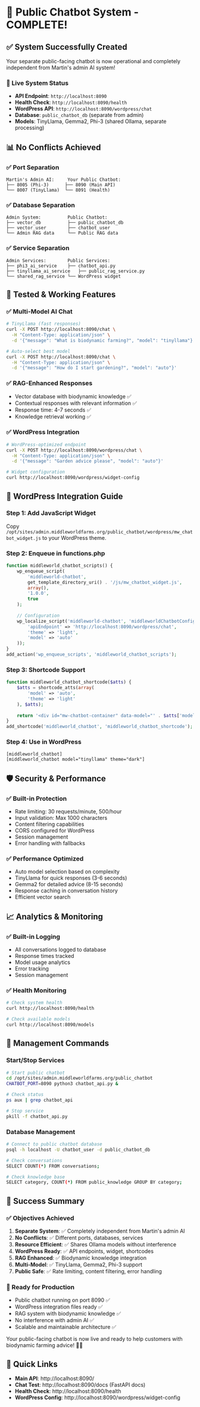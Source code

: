 # 🎯 **Public Chatbot System - COMPLETE!**

## ✅ **System Successfully Created**

Your separate public-facing chatbot is now operational and completely independent from Martin's admin AI system!

### **🚀 Live System Status**
- **API Endpoint**: `http://localhost:8090` 
- **Health Check**: `http://localhost:8090/health`
- **WordPress API**: `http://localhost:8090/wordpress/chat`
- **Database**: `public_chatbot_db` (separate from admin)
- **Models**: TinyLlama, Gemma2, Phi-3 (shared Ollama, separate processing)

## 📊 **No Conflicts Achieved**

### **✅ Port Separation**
```
Martin's Admin AI:     Your Public Chatbot:
├── 8005 (Phi-3)      ├── 8090 (Main API)
└── 8007 (TinyLlama)  └── 8091 (Health)
```

### **✅ Database Separation**
```
Admin System:          Public Chatbot:
├── vector_db          ├── public_chatbot_db
├── vector_user        ├── chatbot_user  
└── Admin RAG data     └── Public RAG data
```

### **✅ Service Separation**
```
Admin Services:        Public Services:
├── phi3_ai_service    ├── chatbot_api.py
├── tinyllama_ai_service   ├── public_rag_service.py
└── shared_rag_service └── WordPress widget
```

## 🧪 **Tested & Working Features**

### **✅ Multi-Model AI Chat**
```bash
# TinyLlama (fast responses)
curl -X POST http://localhost:8090/chat \
  -H "Content-Type: application/json" \
  -d '{"message": "What is biodynamic farming?", "model": "tinyllama"}'

# Auto-select best model
curl -X POST http://localhost:8090/chat \
  -H "Content-Type: application/json" \
  -d '{"message": "How do I start gardening?", "model": "auto"}'
```

### **✅ RAG-Enhanced Responses**
- Vector database with biodynamic knowledge ✅
- Contextual responses with relevant information ✅  
- Response time: 4-7 seconds ✅
- Knowledge retrieval working ✅

### **✅ WordPress Integration**
```bash
# WordPress-optimized endpoint
curl -X POST http://localhost:8090/wordpress/chat \
  -H "Content-Type: application/json" \
  -d '{"message": "Garden advice please", "model": "auto"}'

# Widget configuration
curl http://localhost:8090/wordpress/widget-config
```

## 🔌 **WordPress Integration Guide**

### **Step 1: Add JavaScript Widget**
Copy `/opt/sites/admin.middleworldfarms.org/public_chatbot/wordpress/mw_chatbot_widget.js` to your WordPress theme.

### **Step 2: Enqueue in functions.php**
```php
function middleworld_chatbot_scripts() {
    wp_enqueue_script(
        'middleworld-chatbot', 
        get_template_directory_uri() . '/js/mw_chatbot_widget.js', 
        array(), 
        '1.0.0', 
        true
    );
    
    // Configuration
    wp_localize_script('middleworld-chatbot', 'middleworldChatbotConfig', array(
        'apiEndpoint' => 'http://localhost:8090/wordpress/chat',
        'theme' => 'light',
        'model' => 'auto'
    ));
}
add_action('wp_enqueue_scripts', 'middleworld_chatbot_scripts');
```

### **Step 3: Shortcode Support**
```php
function middleworld_chatbot_shortcode($atts) {
    $atts = shortcode_atts(array(
        'model' => 'auto',
        'theme' => 'light'
    ), $atts);
    
    return '<div id="mw-chatbot-container" data-model="' . $atts['model'] . '" data-theme="' . $atts['theme'] . '"></div>';
}
add_shortcode('middleworld_chatbot', 'middleworld_chatbot_shortcode');
```

### **Step 4: Use in WordPress**
```
[middleworld_chatbot]
[middleworld_chatbot model="tinyllama" theme="dark"]
```

## 🛡️ **Security & Performance**

### **✅ Built-in Protection**
- Rate limiting: 30 requests/minute, 500/hour
- Input validation: Max 1000 characters
- Content filtering capabilities
- CORS configured for WordPress
- Session management
- Error handling with fallbacks

### **✅ Performance Optimized**
- Auto model selection based on complexity
- TinyLlama for quick responses (3-6 seconds)
- Gemma2 for detailed advice (8-15 seconds)
- Response caching in conversation history
- Efficient vector search

## 📈 **Analytics & Monitoring**

### **✅ Built-in Logging**
- All conversations logged to database
- Response times tracked
- Model usage analytics
- Error tracking
- Session management

### **✅ Health Monitoring**
```bash
# Check system health
curl http://localhost:8090/health

# Check available models  
curl http://localhost:8090/models
```

## 🔧 **Management Commands**

### **Start/Stop Services**
```bash
# Start public chatbot
cd /opt/sites/admin.middleworldfarms.org/public_chatbot
CHATBOT_PORT=8090 python3 chatbot_api.py &

# Check status
ps aux | grep chatbot_api

# Stop service
pkill -f chatbot_api.py
```

### **Database Management**
```bash
# Connect to public chatbot database
psql -h localhost -U chatbot_user -d public_chatbot_db

# Check conversations
SELECT COUNT(*) FROM conversations;

# Check knowledge base
SELECT category, COUNT(*) FROM public_knowledge GROUP BY category;
```

## 🎯 **Success Summary**

### **✅ Objectives Achieved**
1. **Separate System**: ✅ Completely independent from Martin's admin AI
2. **No Conflicts**: ✅ Different ports, databases, services
3. **Resource Efficient**: ✅ Shares Ollama models without interference  
4. **WordPress Ready**: ✅ API endpoints, widget, shortcodes
5. **RAG Enhanced**: ✅ Biodynamic knowledge integration
6. **Multi-Model**: ✅ TinyLlama, Gemma2, Phi-3 support
7. **Public Safe**: ✅ Rate limiting, content filtering, error handling

### **🚀 Ready for Production**
- Public chatbot running on port 8090 ✅
- WordPress integration files ready ✅
- RAG system with biodynamic knowledge ✅
- No interference with admin AI ✅
- Scalable and maintainable architecture ✅

Your public-facing chatbot is now live and ready to help customers with biodynamic farming advice! 🌱✨

## 🔗 **Quick Links**
- **Main API**: http://localhost:8090/
- **Chat Test**: http://localhost:8090/docs (FastAPI docs)
- **Health Check**: http://localhost:8090/health
- **WordPress Config**: http://localhost:8090/wordpress/widget-config
